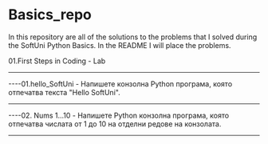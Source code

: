 # Basics_repo
In this repository are all of the solutions to the problems that I solved during the SoftUni Python Basics.
In the README I will place the problems.

01.First Steps in Coding - Lab
___________________________________________________________________________________________________________________________
----01.hello_SoftUni - Напишете конзолна Python програма, която отпечатва текста "Hello SoftUni".
___________________________________________________________________________________________________________________________
----02. Nums 1...10 - Напишете Python конзолна програма, която отпечатва числата от 1 до 10 на отделни редове на конзолата.
___________________________________________________________________________________________________________________________
